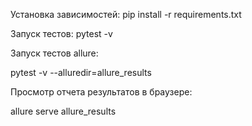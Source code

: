Установка зависимостей:
pip install -r requirements.txt

Запуск тестов:
pytest -v

Запуск тестов allure:

pytest -v --alluredir=allure_results

Просмотр отчета результатов в браузере:

allure serve allure_results